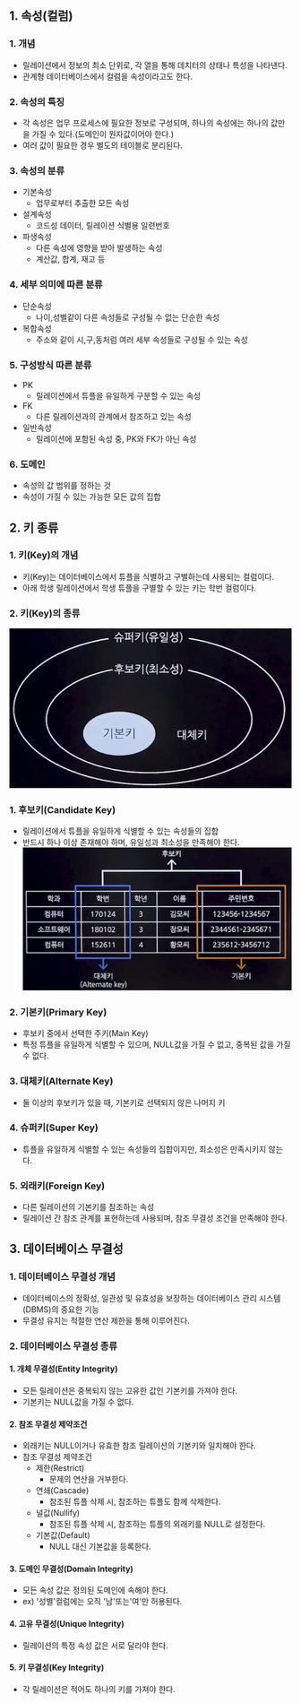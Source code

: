 ## 1. 속성(컬럼)
### 1. 개념
- 릴레이션에서 정보의 최소 단위로, 각 열을 통해 데치터의 상태나 특성을 나타낸다.
- 관계형 데이터베이스에서 컬럼을 속성이라고도 한다.

### 2. 속성의 특징
- 각 속성은 업무 프로세스에 필요한 정보로 구성되며, 하나의 속성에는 하나의 값만을 가질 수 있다.(도메인이 원자값이어야 한다.)
- 여러 값이 필요한 경우 별도의 테이블로 분리된다.

### 3. 속성의 분류
- 기본속성
  - 업무로부터 추출한 모든 속성
- 설계속성
  - 코드성 데이터, 릴레이션 식별용 일련번호
- 파생속성
  - 다른 속성에 영향을 받아 발생하는 속성
  - 계산값, 합계, 재고 등

### 4. 세부 의미에 따른 분류
- 단순속성
  - 나이,성별같이 다른 속성들로 구성될 수 없는 단순한 속성
- 복합속성
  - 주소와 같이 시,구,동처럼 여러 세부 속성들로 구성될 수 있는 속성

### 5. 구성방식 따른 분류
- PK
  - 릴레이션에서 튜플을 유일하게 구분할 수 있는 속성
- FK
  - 다른 릴레이션과의 관계에서 참조하고 있는 속성
- 일반속성
  - 릴레이션에 포함된 속성 중, PK와 FK가 아닌 속성

### 6. 도메인
- 속성의 값 범위를 정하는 것
- 속성이 가질 수 있는 가능한 모든 값의 집합

## 2. 키 종류
### 1. 키(Key)의 개념
- 키(Key)는 데이터베이스에서 튜플을 식별하고 구별하는데 사용되는 컬럼이다.
- 아래 학생 릴레이션에서 학생 튜플을 구별할 수 있는 키는 학번 컬럼이다.
### 2. 키(Key)의 종류
![image](../img/키종류.png)

### 1. 후보키(Candidate Key)
- 릴레이션에서 튜플을 유일하게 식별할 수 있는 속성들의 집합
- 반드시 하나 이상 존재해야 하며, 유일성과 최소성을 만족해야 한다.
![image](../img/후보키.png)

### 2. 기본키(Primary Key)
- 후보키 중에서 선택한 주키(Main Key)
- 특정 튜플을 유일하게 식별할 수 있으며, NULL값을 가질 수 없고, 중복된 값을 가질 수 없다.
### 3. 대체키(Alternate Key)
- 둘 이상의 후보키가 있을 때, 기본키로 선택되지 않은 나머지 키
### 4. 슈퍼키(Super Key)
- 튜플을 유일하게 식별할 수 있는 속성들의 집합이지만, 최소성은 만족시키지 않는다.

### 5. 외래키(Foreign Key)
- 다른 릴레이션의 기본키를 참조하는 속성
- 릴레이션 간 참조 관계를 표현하는데 사용되며, 참조 무결성 조건을 만족해야 한다.

## 3. 데이터베이스 무결성
### 1. 데이터베이스 무결성 개념
- 데이터베이스의 정확성, 일관성 및 유효성을 보장하는 데이터베이스 관리 시스템(DBMS)의 중요한 기능
- 무결성 유지는 적절한 연산 제한을 통해 이루어진다.
### 2. 데이터베이스 무결성 종류
#### 1. 개체 무결성(Entity Integrity)
- 모든 릴레이션은 중복되지 않는 고유한 값인 기본키를 가져야 한다.
- 기본키는 NULL값을 가질 수 없다.
#### 2. 참조 무결성 제약조건
- 외래키는 NULL이거나 유효한 참조 릴레이션의 기본키와 일치해야 한다.
- 참조 무결성 제약조건
  - 제한(Restrict)
    - 문제의 연산을 거부한다.
  - 연쇄(Cascade)
    - 참조된 튜플 삭제 시, 참조하는 튜플도 함께 삭제한다. 
  - 널값(Nullify)
    - 참조된 튜플 삭제 시, 참조하는 튜플의 외래키를 NULL로 설정한다.
  - 기본값(Default)
    - NULL 대신 기본값을 등록한다.
#### 3. 도메인 무결성(Domain Integrity)
- 모든 속성 값은 정의된 도메인에 속해야 한다.
- ex) '성별'컬럼에는 오직 '남'또는'여'만 허용된다.
#### 4. 고유 무결성(Unique Integrity)
- 릴레이션의 특정 속성 값은 서로 달라야 한다.
#### 5. 키 무결성(Key Integrity)
- 각 릴레이션은 적어도 하나의 키를 가져야 한다.